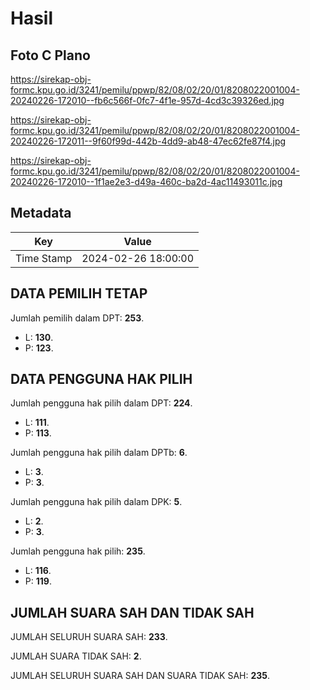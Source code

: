 # Hasil

## Foto C Plano

https://sirekap-obj-formc.kpu.go.id/3241/pemilu/ppwp/82/08/02/20/01/8208022001004-20240226-172010--fb6c566f-0fc7-4f1e-957d-4cd3c39326ed.jpg

https://sirekap-obj-formc.kpu.go.id/3241/pemilu/ppwp/82/08/02/20/01/8208022001004-20240226-172011--9f60f99d-442b-4dd9-ab48-47ec62fe87f4.jpg

https://sirekap-obj-formc.kpu.go.id/3241/pemilu/ppwp/82/08/02/20/01/8208022001004-20240226-172010--1f1ae2e3-d49a-460c-ba2d-4ac11493011c.jpg


## Metadata

| Key        | Value               |
| ---------- | ------------------- |
| Time Stamp | 2024-02-26 18:00:00 |


## DATA PEMILIH TETAP

Jumlah pemilih dalam DPT: **253**.
 * L: **130**.
 * P: **123**.

## DATA PENGGUNA HAK PILIH

Jumlah pengguna hak pilih dalam DPT: **224**.
 * L: **111**.
 * P: **113**.

Jumlah pengguna hak pilih dalam DPTb: **6**.
 * L: **3**.
 * P: **3**.

Jumlah pengguna hak pilih dalam DPK: **5**.
 * L: **2**.
 * P: **3**.

Jumlah pengguna hak pilih: **235**.
 * L: **116**.
 * P: **119**.

## JUMLAH SUARA SAH DAN TIDAK SAH

JUMLAH SELURUH SUARA SAH: **233**.

JUMLAH SUARA TIDAK SAH: **2**.

JUMLAH SELURUH SUARA SAH DAN SUARA TIDAK SAH: **235**.


